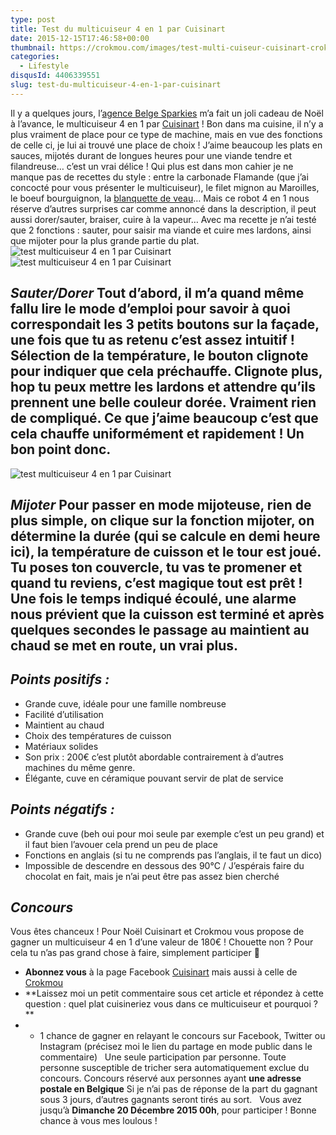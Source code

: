 ```yaml
---
type: post
title: Test du multicuiseur 4 en 1 par Cuisinart
date: 2015-12-15T17:46:58+00:00
thumbnail: https://crokmou.com/images/test-multi-cuiseur-cuisinart-crokmou-blog-culinaire.jpg
categories:
  - Lifestyle
disqusId: 4406339551
slug: test-du-multicuiseur-4-en-1-par-cuisinart
---
```


Il y a quelques jours, l’[agence Belge Sparkies](http://www.sparkies.be/) m’a fait un joli cadeau de Noël à l’avance, le multicuiseur 4 en 1 par [Cuisinart](http://www.cuisinart.fr/cuisson-vapeur/msc600e/multicuiseur-4-en-1/) ! Bon dans ma cuisine, il n’y a plus vraiment de place pour ce type de machine, mais en vue des fonctions de celle ci, je lui ai trouvé une place de choix ! J’aime beaucoup les plats en sauces, mijotés durant de longues heures pour une viande tendre et filandreuse… c’est un vrai délice ! Qui plus est dans mon cahier je ne manque pas de recettes du style : entre la carbonade Flamande (que j’ai concocté pour vous présenter le multicuiseur), le filet mignon au Maroilles, le boeuf bourguignon, la [blanquette de veau](http://www.crokmou.com/2014/11/blanquette-de-veau-maison)… Mais ce robot 4 en 1 nous réserve d’autres surprises car comme annoncé dans la description, il peut aussi dorer/sauter, braiser, cuire à la vapeur… Avec ma recette je n’ai testé que 2 fonctions : sauter, pour saisir ma viande et cuire mes lardons, ainsi que mijoter pour la plus grande partie du plat.   ![test multicuiseur 4 en 1 par Cuisinart](https://crokmou.com/images/test-multi-cuiseur-cuisinart-crokmou-blog-culinaire-1_uenrqb.jpg)![test multicuiseur 4 en 1 par Cuisinart](https://crokmou.com/images/test-multi-cuiseur-cuisinart-crokmou-blog-culinaire-2_pjlm2l.jpg)

## _Sauter/Dorer_ Tout d’abord, il m’a quand même fallu lire le mode d’emploi pour savoir à quoi correspondait les 3 petits boutons sur la façade, une fois que tu as retenu c’est assez intuitif ! Sélection de la température, le bouton clignote pour indiquer que cela préchauffe. Clignote plus, hop tu peux mettre les lardons et attendre qu’ils prennent une belle couleur dorée. Vraiment rien de compliqué. Ce que j’aime beaucoup c’est que cela chauffe uniformément et rapidement ! Un bon point donc.

![test multicuiseur 4 en 1 par Cuisinart](https://crokmou.com/images/test-multi-cuiseur-cuisinart-crokmou-blog-culinaire-3_uoyeba.jpg)

## _Mijoter_ Pour passer en mode mijoteuse, rien de plus simple, on clique sur la fonction mijoter, on détermine la durée (qui se calcule en demi heure ici), la température de cuisson et le tour est joué. Tu poses ton couvercle, tu vas te promener et quand tu reviens, c’est magique tout est prêt ! Une fois le temps indiqué écoulé, une alarme nous prévient que la cuisson est terminé et après quelques secondes le passage au maintient au chaud se met en route, un vrai plus.

## _Points positifs :_
* Grande cuve, idéale pour une famille nombreuse
* Facilité d’utilisation
* Maintient au chaud
* Choix des températures de cuisson
* Matériaux solides
* Son prix : 200€ c’est plutôt abordable contrairement à d’autres machines du même genre.
* Élégante, cuve en céramique pouvant servir de plat de service

## _Points négatifs :_
* Grande cuve (beh oui pour moi seule par exemple c’est un peu grand) et il faut bien l’avouer cela prend un peu de place
* Fonctions en anglais (si tu ne comprends pas l’anglais, il te faut un dico)
* Impossible de descendre en dessous des 90°C / J’espérais faire du chocolat en fait, mais je n’ai peut être pas assez bien cherché  

## **_Concours_**

Vous êtes chanceux ! Pour Noël Cuisinart et Crokmou vous propose de gagner un multicuiseur 4 en 1 d’une valeur de 180€ ! Chouette non ? Pour cela tu n’as pas grand chose à faire, simplement participer 🙂  
* **Abonnez vous** à la page Facebook [Cuisinart](https://www.facebook.com/CuisinartFrance) mais aussi à celle de [Crokmou](https://www.facebook.com/crokmou.blog/)
* **Laissez moi un petit commentaire sous cet article et répondez à cette question : quel plat cuisineriez vous dans ce multicuiseur et pourquoi ? **
* + 1 chance de gagner en relayant le concours sur Facebook, Twitter ou Instagram (précisez moi le lien du partage en mode public dans le commentaire)   Une seule participation par personne. Toute personne susceptible de tricher sera automatiquement exclue du concours. Concours réservé aux personnes ayant **une adresse postale en Belgique** Si je n’ai pas de réponse de la part du gagnant sous 3 jours, d’autres gagnants seront tirés au sort.   Vous avez jusqu’à **Dimanche 20 Décembre 2015 00h**, pour participer ! Bonne chance à vous mes loulous !